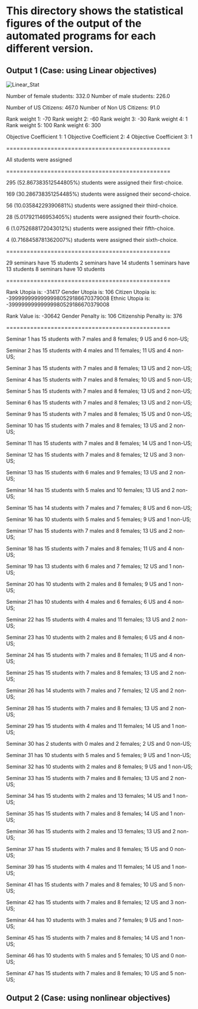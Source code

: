 # This directory shows the statistical figures of the output of the automated programs for each different version.

## Output 1 (Case: using Linear objectives)
![Linear_Stat](https://user-images.githubusercontent.com/35699839/220801771-9f8347d9-10ea-4a7f-be59-5bd68f2b41de.png)


Number of female students: 332.0
Number of male students: 226.0

Number of US Citizens: 467.0
Number of Non US Citizens: 91.0

  Rank weight 1:  -70
  Rank weight 2:  -60
  Rank weight 3:  -30
  Rank weight 4:  1
  Rank weight 5:  100
  Rank weight 6:  300

  Objective Coefficient 1:  1
  Objective Coefficient 2:  4
  Objective Coefficient 3:  1

================================================

All students were assigned

================================================

295 (52.867383512544805%) students were assigned their first-choice.

169 (30.286738351254485%) students were assigned their second-choice.

56 (10.03584229390681%) students were assigned their third-choice.

28 (5.017921146953405%) students were assigned their fourth-choice.

6 (1.0752688172043012%) students were assigned their fifth-choice.

4 (0.7168458781362007%) students were assigned their sixth-choice.

================================================

 29  seminars have 15 students
2 seminars have 14 students
1 seminars have 13 students
8 seminars have 10 students

================================================

Rank Utopia is: -31417
Gender Utopia is: 106
Citizen Utopia is: -39999999999999980529186670379008
Ethnic Utopia is: -39999999999999980529186670379008

Rank Value is: -30642
Gender Penalty is: 106
Citizenship Penalty is: 376

================================================

Seminar 1 has 15 students with 7 males and 8 females; 9 US and 6 non-US;

Seminar 2 has 15 students with 4 males and 11 females; 11 US and 4 non-US; 

Seminar 3 has 15 students with 7 males and 8 females; 13 US and 2 non-US; 

Seminar 4 has 15 students with 7 males and 8 females; 10 US and 5 non-US; 

Seminar 5 has 15 students with 7 males and 8 females; 13 US and 2 non-US; 

Seminar 6 has 15 students with 7 males and 8 females; 13 US and 2 non-US; 

Seminar 9 has 15 students with 7 males and 8 females; 15 US and 0 non-US; 

Seminar 10 has 15 students with 7 males and 8 females; 13 US and 2 non-US; 

Seminar 11 has 15 students with 7 males and 8 females; 14 US and 1 non-US; 

Seminar 12 has 15 students with 7 males and 8 females; 12 US and 3 non-US;

Seminar 13 has 15 students with 6 males and 9 females; 13 US and 2 non-US; 

Seminar 14 has 15 students with 5 males and 10 females; 13 US and 2 non-US; 

Seminar 15 has 14 students with 7 males and 7 females; 8 US and 6 non-US; 

Seminar 16 has 10 students with 5 males and 5 females; 9 US and 1 non-US; 

Seminar 17 has 15 students with 7 males and 8 females; 13 US and 2 non-US; 

Seminar 18 has 15 students with 7 males and 8 females; 11 US and 4 non-US; 

Seminar 19 has 13 students with 6 males and 7 females; 12 US and 1 non-US; 

Seminar 20 has 10 students with 2 males and 8 females; 9 US and 1 non-US; 

Seminar 21 has 10 students with 4 males and 6 females; 6 US and 4 non-US; 

Seminar 22 has 15 students with 4 males and 11 females; 13 US and 2 non-US; 

Seminar 23 has 10 students with 2 males and 8 females; 6 US and 4 non-US; 

Seminar 24 has 15 students with 7 males and 8 females; 11 US and 4 non-US; 

Seminar 25 has 15 students with 7 males and 8 females; 13 US and 2 non-US; 

Seminar 26 has 14 students with 7 males and 7 females; 12 US and 2 non-US; 

Seminar 28 has 15 students with 7 males and 8 females; 13 US and 2 non-US;

Seminar 29 has 15 students with 4 males and 11 females; 14 US and 1 non-US; 

Seminar 30 has 2 students with 0 males and 2 females; 2 US and 0 non-US; 

Seminar 31 has 10 students with 5 males and 5 females; 9 US and 1 non-US; 

Seminar 32 has 10 students with 2 males and 8 females; 9 US and 1 non-US; 

Seminar 33 has 15 students with 7 males and 8 females; 13 US and 2 non-US;

Seminar 34 has 15 students with 2 males and 13 females; 14 US and 1 non-US; 

Seminar 35 has 15 students with 7 males and 8 females; 14 US and 1 non-US; 

Seminar 36 has 15 students with 2 males and 13 females; 13 US and 2 non-US;

Seminar 37 has 15 students with 7 males and 8 females; 15 US and 0 non-US; 

Seminar 39 has 15 students with 4 males and 11 females; 14 US and 1 non-US; 

Seminar 41 has 15 students with 7 males and 8 females; 10 US and 5 non-US; 

Seminar 42 has 15 students with 7 males and 8 females; 12 US and 3 non-US; 

Seminar 44 has 10 students with 3 males and 7 females; 9 US and 1 non-US; 

Seminar 45 has 15 students with 7 males and 8 females; 14 US and 1 non-US; 

Seminar 46 has 10 students with 5 males and 5 females; 10 US and 0 non-US;

Seminar 47 has 15 students with 7 males and 8 females; 10 US and 5 non-US; 

## Output 2 (Case: using nonlinear objectives)

